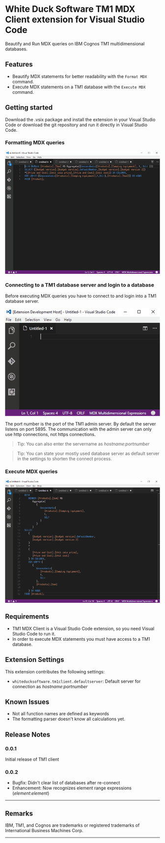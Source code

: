 # White Duck Software TM1 MDX Client extension for Visual Studio Code

Beautify and Run MDX queries on IBM Cognos TM1 multidimensional databases.

## Features

* Beautify MDX statements for better readability with the `Format MDX` command.
* Execute MDX statements on a TM1 database with the `Execute MDX` command.

## Getting started

Download the .vsix package and install the extension in your Visual Studio Code or download the git repository and run it directly in Visual Studio Code.

### Formatting MDX queries 
![Formatting MDX queries](https://raw.githubusercontent.com/whiteducksoftware/whiteducksoftware.vscode-tm1client/master/images/format.gif)

### Connecting to  a TM1 database server and login to a database

Before executing MDX queries you have to connect to and login into a TM1 database server.

![Connect to a database server](https://raw.githubusercontent.com/whiteducksoftware/whiteducksoftware.vscode-tm1client/master/images/connect.gif)

The port number is the port of the TM1 admin server. By default the server listens on port 5895.
The communication with the admin server can only use http connections, not https connections.

> Tip: You can also enter the servername as _hostname_:_portnumber_

> Tip: You can state your mostly used database server as default server in the settings to shorten the connect process.

### Execute MDX queries
![Execute a MDX query](https://raw.githubusercontent.com/whiteducksoftware/whiteducksoftware.vscode-tm1client/master/images/execute.gif)

## Requirements

* TM1 MDX Client is a Visual Studio Code extension, so you need Visual Studio Code to run it.
* In order to execute MDX statements you must have access to a TM1 database.

## Extension Settings

This extension contributes the following settings:

* `whiteducksoftware.tm1client.defaultserver`: Default server for connection as _hostname_:_portnumber_

## Known Issues

* Not all function names are defined as keywords
* The formatting parser doesn't know all calculations yet.

## Release Notes

### 0.0.1

Initial release of TM1 client

### 0.0.2

* Bugfix: Didn't clear list of databases after re-connect
* Enhancement: Now recognizes element range expressions (_element_:_element_)

-----------------------------------------------------------------------------------------------------------

## Remarks

IBM, TM1, and Cognos are trademarks or registered trademarks of International Business Machines Corp.

-----------------------------------------------------------------------------------------------------------
